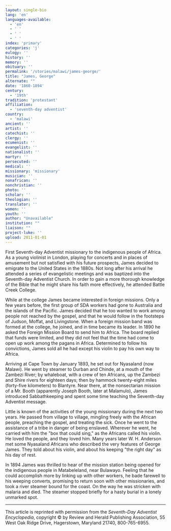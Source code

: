 ```yaml
---
layout: single-bio
lang: 'en'
languages-available:
  - 'en'
  - ' '
  - ' '
  - ' '
index: 'primary'
categories: 'j'
eulogy: ''
history: ''
memory: ''
obituary: ''
permalink: '/stories/malawi/james-george/'
title: "James, George"
alternate: ""
date: '1860-1894'
century:
  - '19th'
tradition: 'protestant'
affiliation:
  - 'seventh-day adventist'
country:
  - 'malawi'
ancient: ''
artist: ''
catechist: ''
clergy: ''
ecumenist: ''
evangelist: ''
nationalist: ''
martyr: ''
persecuted: ''
medical: ''
missionary: 'missionary'
musician: ''
nonafrican: ''
nonchristian: ''
photo: ''
scholar: ''
theologian: ''
translator: ''
women: ''
youth: ''
author: "Unavailable"
institution: ""
liaison: ""
project-luke: ''
upload: 2011-01-01
---
```




First Seventh-day Adventist missionary to the indigenous people of Africa. As a young violinist in London, playing for concerts and in places of amusement but not satisfied with his future prospects, James decided to emigrate to the United States in the 1880s. Not long after his arrival he attended a series of evangelistic meetings and was baptized into the Seventh-day Adventist Church. In order to gain a more thorough knowledge of the Bible that he might share his faith more effectively, he attended Battle Creek College.

While at the college James became interested in foreign missions. Only a few years before, the first group of SDA workers had gone to Australia and the islands of the Pacific. James decided that he too wanted to work among people not reached by the gospel, and that he would follow in the footsteps of Judson, Moffat, and Livingstone. When a foreign mission band was formed at the college, he joined, and in time became its leader. In 1890 he asked the Foreign Mission Board to send him to Africa. The board replied that funds were limited, and they did not feel that the time had come to open up work among the pagans in Africa. Determined to follow his convictions, James sold all he had except his violin to pay his own way to Africa.

Arriving at Cape Town by January 1893, he set out for Nyasaland (now Malawi). He went by steamer to Durban and Chinde, at a mouth of the Zambezi River; by whaleboat, with a crew of ten Africans, up the Zambezi and Shire rivers for eighteen days; then by hammock twenty-eight miles (forty-five kilometers) to Blantyre. Near there, at the nonsectarian mission of a Mr. Booth (apparently Joseph Booth, later at Malamulo), James introduced Sabbathkeeping and spent some time teaching the Seventh-day Adventist message.

Little is known of the activities of the young missionary during the next two years. He passed from village to village, mingling freely with the African people, preaching the gospel, and treating the sick. Once he went to the assistance of a tribe in danger of being enslaved. Wherever he went, he carried with him the "box that could sing," as the Africans called his violin. He loved the people, and they loved him. Many years later W. H. Anderson met some Nyasaland Africans who described the very features of George James. They told about his violin, and about his keeping "the right day" as his day of rest.

In 1894 James was thrilled to hear of the mission station being opened for the indigenous people in Matabeleland, near Bulawayo. Feeling that he could accomplish more by linking up with other workers, he bade farewell to his weeping converts, promising to return soon with other missionaries, and took a river steamer bound for the coast. On the way he was stricken with malaria and died. The steamer stopped briefly for a hasty burial in a lonely unmarked spot.



---

This article is reprinted with permission from the *Seventh-Day Adventist Encyclopedia*, copyright &copy; by Review and Herald Publishing Association, 55 West Oak Ridge Drive, Hagerstown, Maryland 21740, 800-765-6955.
